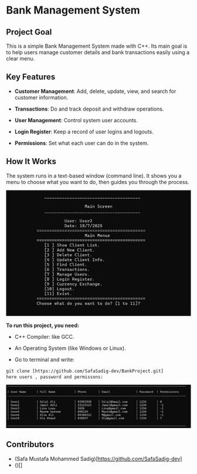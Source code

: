 # Bank Management System

## Project Goal
This is a simple Bank Management System made with C++. Its main goal is to help users manage customer details and bank transactions easily using a clear menu.

## Key Features
* **Customer Management**: Add, delete, update, view, and search for customer information.

* **Transactions**: Do and track deposit and withdraw operations.

* **User Management**: Control system user accounts.

* **Login Register**: Keep a record of user logins and logouts.
  
* **Permissions**: Set what each user can do in the system.


  
## How It Works
The system runs in a text-based window (command line). It shows you a menu to choose what you want to do, then guides you through the process.

![main menu](https://github.com/SafaSadig-dev/BankProject/blob/master/1.png)

**To run this project, you need:**
* C++ Compiler: like GCC.

* An Operating System (like Windows or Linux).

* Go to terminal and write:
 ```
git clone [https://github.com/SafaSadig-dev/BankProject.git]
here users , password and permissons:
```

![main menu](https://github.com/SafaSadig-dev/BankProject/blob/master/2.png)

## Contributors
* (Safa Mustafa Mohammed Sadig)[https://github.com/SafaSadig-dev]
* ()[]
